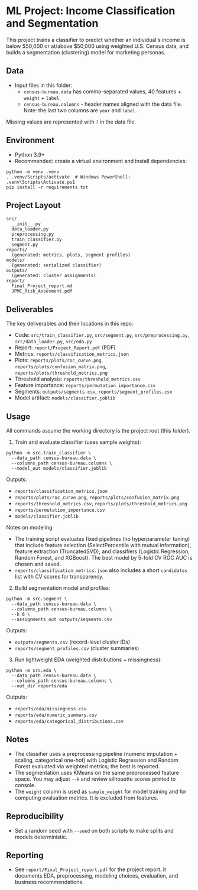 ﻿# ML Project: Income Classification and Segmentation

This project trains a classifier to predict whether an individual's income is below $50,000 or at/above $50,000 using weighted U.S. Census data, and builds a segmentation (clustering) model for marketing personas.

## Data

- Input files in this folder:
  - `census-bureau.data` has comma-separated values, 40 features + `weight` + `label`.
  - `census-bureau.columns` - header names aligned with the data file. Note: the last two columns are `year` and `label`.

Missing values are represented with `?` in the data file.

## Environment

- Python 3.9+
- Recommended: create a virtual environment and install dependencies:

```
python -m venv .venv
. .venv/Scripts/activate  # Windows PowerShell: .venv\Scripts\Activate.ps1
pip install -r requirements.txt
```

## Project Layout

```
src/
  __init__.py
  data_loader.py
  preprocessing.py
  train_classifier.py
  segment.py
reports/
  (generated: metrics, plots, segment profiles)
models/
  (generated: serialized classifier)
outputs/
  (generated: cluster assignments)
report/
  Final_Project_report.md
  JPMC_Risk_Assesment.pdf
```

## Deliverables

The key deliverables and their locations in this repo:

- Code: `src/train_classifier.py`, `src/segment.py`, `src/preprocessing.py`, `src/data_loader.py`, `src/eda.py`
- Report: `report/Project_Report.pdf` (PDF)
- Metrics: `reports/classification_metrics.json`
- Plots: `reports/plots/roc_curve.png`, `reports/plots/confusion_matrix.png`, `reports/plots/threshold_metrics.png`
- Threshold analysis: `reports/threshold_metrics.csv`
- Feature importance: `reports/permutation_importance.csv`
- Segments: `outputs/segments.csv`, `reports/segment_profiles.csv`
- Model artifact: `models/classifier.joblib`

## Usage

All commands assume the working directory is the project root (this folder).

1) Train and evaluate classifier (uses sample weights):

```
python -m src.train_classifier \
  --data_path census-bureau.data \
  --columns_path census-bureau.columns \
  --model_out models/classifier.joblib
```

Outputs:
- `reports/classification_metrics.json`
- `reports/plots/roc_curve.png`, `reports/plots/confusion_matrix.png`
- `reports/threshold_metrics.csv`, `reports/plots/threshold_metrics.png`
- `reports/permutation_importance.csv`
- `models/classifier.joblib`

Notes on modeling:
- The training script evaluates fixed pipelines (no hyperparameter tuning) that include feature selection (SelectPercentile with mutual information), feature extraction (TruncatedSVD), and classifiers (Logistic Regression, Random Forest, and XGBoost). The best model by 5-fold CV ROC AUC is chosen and saved.
- `reports/classification_metrics.json` also includes a short `candidates` list with CV scores for transparency.

2) Build segmentation model and profiles:

```
python -m src.segment \
  --data_path census-bureau.data \
  --columns_path census-bureau.columns \
  --k 6 \
  --assignments_out outputs/segments.csv
```

Outputs:
- `outputs/segments.csv` (record-level cluster IDs)
- `reports/segment_profiles.csv` (cluster summaries)

3) Run lightweight EDA (weighted distributions + missingness):

```
python -m src.eda \
  --data_path census-bureau.data \
  --columns_path census-bureau.columns \
  --out_dir reports/eda
```

Outputs:
- `reports/eda/missingness.csv`
- `reports/eda/numeric_summary.csv`
- `reports/eda/categorical_distributions.csv`

## Notes

- The classifier uses a preprocessing pipeline (numeric imputation + scaling, categorical one-hot) with Logistic Regression and Random Forest evaluated via weighted metrics; the best is reported.
- The segmentation uses KMeans on the same preprocessed feature space. You may adjust `--k` and review silhouette scores printed to console.
- The `weight` column is used as `sample_weight` for model training and for computing evaluation metrics. It is excluded from features.

## Reproducibility

- Set a random seed with `--seed` on both scripts to make splits and models deterministic.

## Reporting

- See `report/Final_Project_report.pdf` for the project report. it documents EDA, preprocessing, modeling choices, evaluation, and business recommendations.

